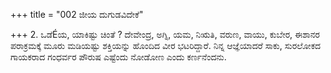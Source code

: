 +++
title = "002 ಜೀಯ ದುಗುಡವಿದೇಕೆ"

+++
2. ಒಡೆÉಯ, ಯಾಕಿಷ್ಟು ಚಿಂತೆ ? ದೇವೇಂದ್ರ, ಅಗ್ನಿ, ಯಮ, ನಿಋತಿ, ವರುಣ, ವಾಯು, ಕುಬೇರ, ಈಶಾನರ ಪರಾಕ್ರಮಕ್ಕೆ ಮೂರು ಮಡಿಯಷ್ಟು ಶಕ್ತಿಯನ್ನು ಹೊಂದಿದ ವೀರ ಭಟರಿದ್ದಾರೆ. ನಿನ್ನ ಆಜ್ಞೆಯಾದರೆ ಸಾಕು, ಸುರಲೋಕದ ಗಾಯಕರಾದ ಗಂಧರ್ವರ ಪೌರುಷ ಎಷ್ಟೆಂದು ನೋಡೋಣ ಎಂದು ಕರ್ಣನೆಂದನು.